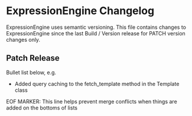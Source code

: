 # ExpressionEngine Changelog

ExpressionEngine uses semantic versioning. This file contains changes to ExpressionEngine since the last Build / Version release for PATCH version changes only.

## Patch Release

Bullet list below, e.g.

   - Added query caching to the fetch_template method in the Template class

EOF MARKER: This line helps prevent merge conflicts when things are
added on the bottoms of lists
